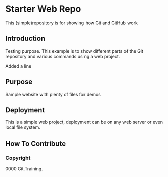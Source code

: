 # Starter Web Repo

This (simple)repository is for showing how Git and GitHub work

## Introduction

Testing purpose. This example is to show different parts of the Git repository and various commands using a web project.

Added a line

## Purpose
Sample website with plenty of files for demos

## Deployment

This is a simple web project, deployment can be on any web server or even local file system.

## How To Contribute

### Copyright

0000 Git.Training.